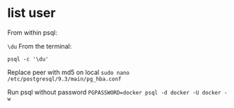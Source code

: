 # list user

From within psql:

`\du`
From the terminal:

`psql -c '\du'`

Replace peer with md5 on local
`sudo nano /etc/postgresql/9.3/main/pg_hba.conf`

Run psql without password
`PGPASSWORD=docker psql -d docker -U docker -w`